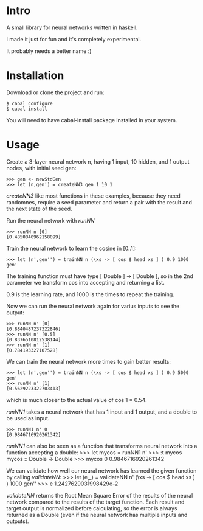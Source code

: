 Intro
=====

A small library for neural networks written in haskell.

I made it just for fun and it's completely experimental.

It probably needs a better name :)

Installation
============

Download or clone the project and run:

    $ cabal configure
    $ cabal install

You will need to have cabal-install package installed in your system.

Usage
=====

Create a 3-layer neural network n, having 1 input, 10 hidden, and 1 output nodes, with initial seed gen:

    >>> gen <- newStdGen
    >>> let (n,gen') = createNN3 gen 1 10 1

*createNN3* like most functions in these examples, because they need randomnes, require a seed parameter and return a pair with the result and the next state of the seed.

Run the neural network with *runNN*

    >>> runNN n [0]
    [0.4850840962158099]

Train the neural network to learn the cosine in [0..1]:

    >>> let (n',gen'') = trainNN n (\xs -> [ cos $ head xs ] ) 0.9 1000 gen'

The training function must have type [ Double ] -> [ Double ],
so in the 2nd parameter we transform cos into accepting and returning a list.

0.9 is the learning rate, and 1000 is the times to repeat the training.

Now we can run the neural network again for varius inputs to see the output:

    >>> runNN n' [0]
    [0.8840487237322846]
    >>> runNN n' [0.5]
    [0.8376510812538144]
    >>> runNN n' [1]
    [0.784193327107528]

We can train the neural network more times to gain better results:

    >>> let (n',gen'') = trainNN n (\xs -> [ cos $ head xs ] ) 0.9 5000 gen'
    >>> runNN n' [1]
    [0.5629223322703413]

which is much closer to the actual value of cos 1 = 0.54.

*runNN1* takes a neural network that has 1 input and 1 output, and a double to be used as input.

    >>> runNN1 n' 0
    [0.9846716920261342]

*runNN1* can also be seen as a function that transforms neural network into a function accepting a double:
    >>> let mycos = runNN1 n'
    >>> :t mycos
    mycos :: Double -> Double
    >>> mycos 0
    0.9846716920261342

We can validate how well our neural network has learned the given function by calling *validateNN*:
    >>> let (e,_) = validateNN n' (\xs -> [ cos $ head xs ] ) 1000 gen''
    >>> e
    1.2427629031998429e-2
    
*validateNN* returns the Root Mean Square Error of the results of the neural network compared to the results of the target function. Each result and target output is normalized before calculating, so the error is always returned as a Double (even if the neural network has multiple inputs and outputs).
